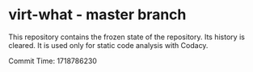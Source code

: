 # virt-what - master branch

This repository contains the frozen state of the repository.
Its history is cleared. It is used only for static code
analysis with Codacy.

Commit Time: 1718786230